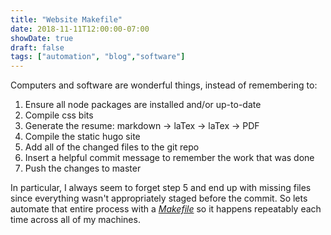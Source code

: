 ```yaml
---
title: "Website Makefile"
date: 2018-11-11T12:00:00-07:00
showDate: true
draft: false
tags: ["automation", "blog","software"]
---
```


Computers and software are wonderful things, instead of remembering to:

1. Ensure all node packages are installed and/or up-to-date
2. Compile css bits
3. Generate the resume: markdown -> laTex -> laTex -> PDF
4. Compile the static hugo site
5. Add all of the changed files to the git repo
6. Insert a helpful commit message to remember the work that was done
7. Push the changes to master

In particular, I always seem to forget step 5 and end up with missing files since everything wasn't appropriately staged before the commit. So lets automate that entire process with a [*Makefile*](https://www.gnu.org/software/make/) so it happens repeatably each time across all of my machines.
